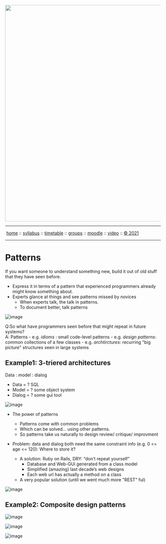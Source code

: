 <a name=top>
<a href="http://tiny.cc/se21"><img  width=700
  src="https://raw.githubusercontent.com/txt/se21/master/docs/img/femse.png"></a>
<hr>
<p>
&nbsp;<a href="https://tiny.cc/se21">home</a> ::
<a href="https://github.com/txt/se21/blob/master/docs/syllabus.md#top">syllabus</a> ::
<a href="https://github.com/txt/se21/blob/master/docs/syllabus.md#timetable">timetable</a> ::
<a href="https://docs.google.com/spreadsheets/d/1KKskduN7m1R3WYhQTLyWJgxkAvrp2UV-LEu5JWN26xo/edit#gid=0">groups</a> ::
<a href="https://moodle-courses2122.wolfware.ncsu.edu/course/view.php?id=3211">moodle</a> ::
<a href="https://ncsu.hosted.panopto.com/Panopto/Pages/Sessions/List.aspx#folderID=a5998f03-01df-4c6c-91c1-ad80003f3c7c">video</a> ::
<a href="https://github.com/txt/se21/blob/master/LICENSE.md#top">&copy; 2021</a>
<br>
<hr>
  
# Patterns
  
 If you want someone to understand something new, build it out of old stuff that they have seen before.
  
- Express it in terms of  a pattern that experienced programmers already might know something about.
- Experts glance at things and see patterns missed by novices
  - When experts talk, the talk in patterns.
  - To document better, talk patterns 

![image](https://user-images.githubusercontent.com/29195/132730127-41488a53-a17a-438d-b120-0534797f6795.png)

  
  Q:So what have programmers seen before that might repeat in future systems?    
  A: Patterns
     - e.g. _idioms_ : small code-level patterns 
     - e.g. _design patterns_: common collections of a few classes
     - e.g. _archtirctures_: recurring "big picture" structures seen in large systems

## Example1: 3-triered architectures
  
Data : model : dialog
- Data = ? SQL
- Model = ? some object system
- Dialog = ? some gui tool

![image](https://user-images.githubusercontent.com/29195/132729813-e4ff6bb9-51e7-4985-a005-fc05b70362de.png)

- The power of patterns
  - Patterns come with common problems
  - Which can be solved... using other patterns.
  - So patterns take us naturally to design review/ critique/ improvment

- Problem: data and dialog both need the same constraint info (e.g. 0 <= age <= 120): Where to store it?
  - A solution: Ruby on Rails, DRY: “don’t repeat yourself”
    - Database and Web-GUi generated  from a class model 
    - Simplified (amazing) last decade’s web designs
    - Each web url has actually a method on a class
  - A very popular solution (until we went much more "REST" ful)
 
![image](https://user-images.githubusercontent.com/29195/132729905-53b58504-3ed8-425b-99f4-9a326043360d.png)

## Example2: Composite design patterns

  ![image](https://user-images.githubusercontent.com/29195/132730145-249b070f-5779-4d0d-b5a5-575a8160e74d.png)

  ![image](https://user-images.githubusercontent.com/29195/132730161-7cdc5972-5870-48b2-8583-79ae3821b533.png)

  ![image](https://user-images.githubusercontent.com/29195/132730271-1d4248a2-0137-4e17-9fc4-789044e73056.png)
